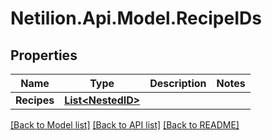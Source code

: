 # Netilion.Api.Model.RecipeIDs
## Properties

Name | Type | Description | Notes
------------ | ------------- | ------------- | -------------
**Recipes** | [**List&lt;NestedID&gt;**](NestedID.md) |  | 

[[Back to Model list]](../README.md#documentation-for-models) [[Back to API list]](../README.md#documentation-for-api-endpoints) [[Back to README]](../README.md)

